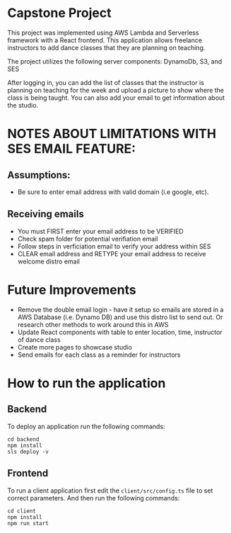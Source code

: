 # Capstone Project

This project was implemented using AWS Lambda and Serverless framework with a React frontend. This application allows freelance instructors to add dance classes that they are planning on teaching. 

The project utilizes the following server components: DynamoDb, S3, and SES

After logging in, you can add the list of classes that the instructor is planning on teaching for the week and upload a picture to show where the class is being taught. You can also add your email to get information about the studio. 

# NOTES ABOUT LIMITATIONS WITH SES EMAIL FEATURE:
## Assumptions: 
 * Be sure to enter email address with valid domain (i.e google, etc). 
## Receiving emails 
 * You must FIRST enter your email address to be VERIFIED 
 * Check spam folder for potential verifiation email 
 * Follow steps in verficiation email to verify your address within SES 
 * CLEAR email address and RETYPE your email address to receive welcome distro email

# Future Improvements 

* Remove the double email login - have it setup so emails are stored in a AWS Database (i.e. Dynamo DB) and use this distro list to send out. Or research other methods to work around this in AWS 
* Update React components with table to enter location, time, instructor of dance class
* Create more pages to showcase studio 
* Send emails for each class as a reminder for instructors 

# How to run the application

## Backend

To deploy an application run the following commands:

```
cd backend
npm install
sls deploy -v
```

## Frontend

To run a client application first edit the `client/src/config.ts` file to set correct parameters. And then run the following commands:

```
cd client
npm install
npm run start
```


